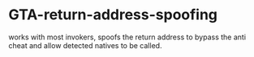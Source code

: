 # GTA-return-address-spoofing
works with most invokers, spoofs the return address to bypass the anti cheat and allow detected natives to be called.
